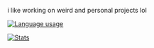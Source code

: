 i like working on weird and personal projects lol

[![Language usage](https://github-readme-stats.vercel.app/api/top-langs/?username=Aethese&theme=tokyonight)](https://github.com/anuraghazra/github-readme-stats)

[![Stats](https://github-readme-stats.vercel.app/api?username=Aethese&count_private=true&theme=tokyonight)](https://github.com/anuraghazra/github-readme-stats)
